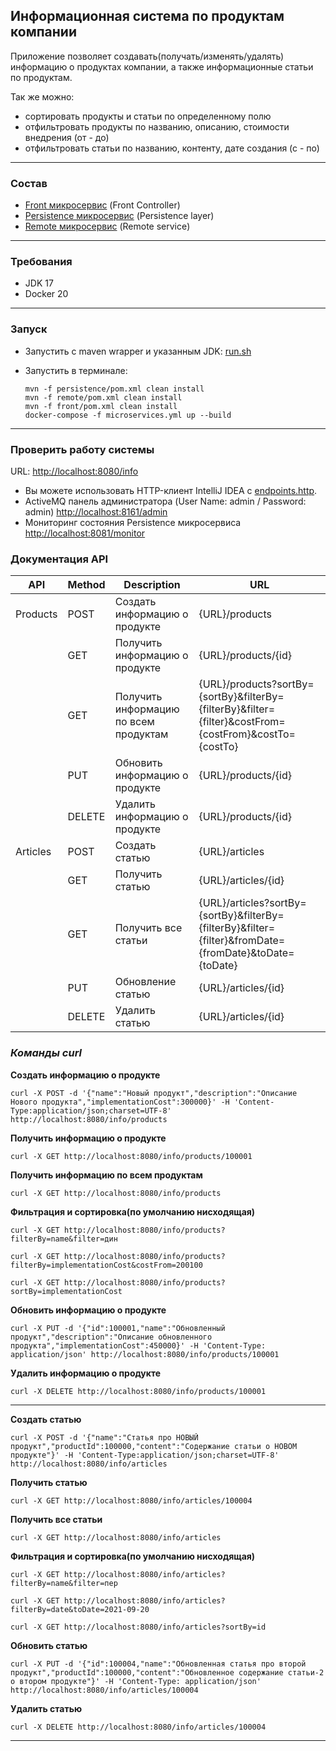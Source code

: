 Информационная система по продуктам компании
--------------------------------------------

Приложение позволяет создавать(получать/изменять/удалять) информацию о продуктах компании, а также
информационные статьи по продуктам.

Так же можно:
- сортировать продукты и статьи по определенному полю
- отфильтровать продукты по названию, описанию, стоимости внедрения (от - до)
- отфильтровать статьи по названию, контенту, дате создания (с - по)

---

### Состав

- [Front микросервис](front) (Front Controller)
- [Persistence микросервис](persistence) (Persistence layer)
- [Remote микросервис](remote) (Remote service)

___

### Требования

- JDK 17
- Docker 20

___

### Запуск

* Запустить с maven wrapper и указанным JDK: [run.sh](run.sh)

* Запустить в терминале:
    ```shell
    mvn -f persistence/pom.xml clean install
    mvn -f remote/pom.xml clean install
    mvn -f front/pom.xml clean install
    docker-compose -f microservices.yml up --build
    ```

___

### Проверить работу системы

URL: [http://localhost:8080/info](http://localhost:8080/info)

- Вы можете использовать HTTP-клиент IntelliJ IDEA с [endpoints.http](endpoints.http).
- ActiveMQ панель администратора (User Name: admin / Password: admin) [http://localhost:8161/admin](http://localhost:8161/admin)
- Мониторинг состояния Persistence микросервиса [http://localhost:8081/monitor](http://localhost:8081/monitor)


### Документация API

| API        | Method | Description                             | URL                                                                                                   |
|------------|--------|-----------------------------------------|-------------------------------------------------------------------------------------------------------|
| Products   | POST   | Создать информацию о продукте           | {URL}/products                                                                                        |
|            | GET    | Получить информацию о продукте          | {URL}/products/{id}                                                                                   |
|            | GET    | Получить информацию по всем продуктам   | {URL}/products?sortBy={sortBy}&filterBy={filterBy}&filter={filter}&costFrom={costFrom}&costTo={costTo}|
|            | PUT    | Обновить информацию о продукте          | {URL}/products/{id}                                                                                   |
|            | DELETE | Удалить информацию о продукте           | {URL}/products/{id}                                                                                   |
| Articles   | POST   | Создать статью                          | {URL}/articles                                                                                        |
|            | GET    | Получить статью                         | {URL}/articles/{id}                                                                                   |
|            | GET    | Получить все статьи                     | {URL}/articles?sortBy={sortBy}&filterBy={filterBy}&filter={filter}&fromDate={fromDate}&toDate={toDate}|
|            | PUT    | Обновление статью                       | {URL}/articles/{id}                                                                                   |
|            | DELETE | Удалить статью                          | {URL}/articles/{id}                                                                                   |

### _Команды curl_

**Создать информацию о продукте**
```shell
curl -X POST -d '{"name":"Новый продукт","description":"Описание Нового продукта","implementationCost":300000}' -H 'Content-Type:application/json;charset=UTF-8' http://localhost:8080/info/products
```
**Получить информацию о продукте**
```shell
curl -X GET http://localhost:8080/info/products/100001
```
**Получить информацию по всем продуктам**
```shell
curl -X GET http://localhost:8080/info/products
```
**Фильтрация и сортировка(по умолчанию нисходящая)**
```shell
curl -X GET http://localhost:8080/info/products?filterBy=name&filter=дин
```
```shell
curl -X GET http://localhost:8080/info/products?filterBy=implementationCost&costFrom=200100
```
```shell
curl -X GET http://localhost:8080/info/products?sortBy=implementationCost
```
**Обновить информацию о продукте**
```shell
curl -X PUT -d '{"id":100001,"name":"Обновленный продукт","description":"Описание обновленного продукта","implementationCost":450000}' -H 'Content-Type: application/json' http://localhost:8080/info/products/100001
```
**Удалить информацию о продукте**
```shell
curl -X DELETE http://localhost:8080/info/products/100001
```

___

**Создать статью**
```shell
curl -X POST -d '{"name":"Статья про НОВЫЙ продукт","productId":100000,"content":"Содержание статьи о НОВОМ продукте"}' -H 'Content-Type:application/json;charset=UTF-8' http://localhost:8080/info/articles
```
**Получить статью**
```shell
curl -X GET http://localhost:8080/info/articles/100004
```
**Получить все статьи**
```shell
curl -X GET http://localhost:8080/info/articles
```
**Фильтрация и сортировка(по умолчанию нисходящая)**
```shell
curl -X GET http://localhost:8080/info/articles?filterBy=name&filter=пер
```
```shell
curl -X GET http://localhost:8080/info/articles?filterBy=date&toDate=2021-09-20
```
```shell
curl -X GET http://localhost:8080/info/articles?sortBy=id
```
**Обновить статью**
```shell
curl -X PUT -d '{"id":100004,"name":"Обновленная статья про второй продукт","productId":100000,"content":"Обновленное содержание статьи-2 о втором продукте"}' -H 'Content-Type: application/json' http://localhost:8080/info/articles/100004
```
**Удалить статью**
```shell
curl -X DELETE http://localhost:8080/info/articles/100004
```

---